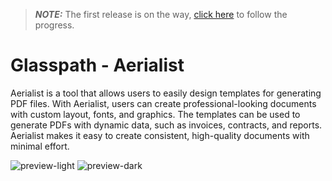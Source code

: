 > **_NOTE:_** The first release is on the way, [click here](https://github.com/orgs/glasspath/projects/3) to follow the progress.

# Glasspath - Aerialist

Aerialist is a tool that allows users to easily design templates for generating PDF files. With Aerialist, users can create professional-looking documents with custom layout, fonts, and graphics. The templates can be used to generate PDFs with dynamic data, such as invoices, contracts, and reports. Aerialist makes it easy to create consistent, high-quality documents with minimal effort.

![preview-light](https://user-images.githubusercontent.com/16516303/209687687-224e0b25-baf7-4c37-ade5-20c412656b8f.png#gh-light-mode-only)
![preview-dark](https://user-images.githubusercontent.com/16516303/209841040-638e40f8-6949-4b8f-9749-8a57fcc77854.png#gh-dark-mode-only)
